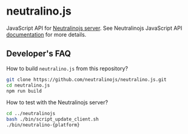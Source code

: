 # neutralino.js

JavaScript API for [Neutralinojs server](https://github.com/neutralinojs/neutralinojs). See Neutralinojs JavaScript API [documentation](https://neutralino.js.org/docs/api/introduction) for more details.

## Developer's FAQ

How to build `neutralino.js` from this repository?

```bash
git clone https://github.com/neutralinojs/neutralino.js.git
cd neutralino.js
npm run build
```

How to test with the Neutralinojs server?

```bash
cd ../neutralinojs
bash ./bin/script_update_client.sh
./bin/neutralino-{platform}
```


